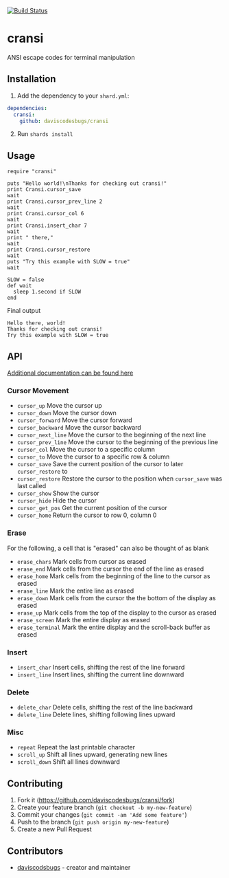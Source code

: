 [![Build Status](https://travis-ci.org/daviscodesbugs/cransi.svg?branch=master)](https://travis-ci.org/daviscodesbugs/cransi)

# cransi

ANSI escape codes for terminal manipulation

## Installation

1. Add the dependency to your `shard.yml`:

```yaml
dependencies:
  cransi:
    github: daviscodesbugs/cransi
```

2. Run `shards install`

## Usage

```crystal
require "cransi"

puts "Hello world!\nThanks for checking out cransi!"
print Cransi.cursor_save
wait
print Cransi.cursor_prev_line 2
wait
print Cransi.cursor_col 6
wait
print Cransi.insert_char 7
wait
print " there,"
wait
print Cransi.cursor_restore
wait
puts "Try this example with SLOW = true"
wait

SLOW = false
def wait
  sleep 1.second if SLOW
end
```

Final output

```text
Hello there, world!
Thanks for checking out cransi!
Try this example with SLOW = true
```

## API

[Additional documentation can be found here](https://daviscodesbugs.github.io/cransi/)

### Cursor Movement

- `cursor_up` Move the cursor up
- `cursor_down` Move the cursor down
- `cursor_forward` Move the cursor forward
- `cursor_backward` Move the cursor backward
- `cursor_next_line` Move the cursor to the beginning of the next line
- `cursor_prev_line` Move the cursor to the beginning of the previous line
- `cursor_col` Move the cursor to a specific column
- `cursor_to` Move the cursor to a specific row & column
- `cursor_save` Save the current position of the cursor to later `cursor_restore` to
- `cursor_restore` Restore the cursor to the position when `cursor_save` was last called
- `cursor_show` Show the cursor
- `cursor_hide` Hide the cursor
- `cursor_get_pos` Get the current position of the cursor
- `cursor_home` Return the cursor to row 0, column 0

### Erase

For the following, a cell that is "erased" can also be thought of as blank

- `erase_chars` Mark cells from cursor as erased
- `erase_end` Mark cells from the cursor the end of the line as erased
- `erase_home` Mark cells from the beginning of the line to the cursor as erased
- `erase_line` Mark the entire line as erased
- `erase_down` Mark cells from the cursor the the bottom of the display as erased
- `erase_up` Mark cells from the top of the display to the cursor as erased
- `erase_screen` Mark the entire display as erased
- `erase_terminal` Mark the entire display and the scroll-back buffer as erased

### Insert

- `insert_char` Insert cells, shifting the rest of the line forward
- `insert_line` Insert lines, shifting the current line downward

### Delete

- `delete_char` Delete cells, shifting the rest of the line backward
- `delete_line` Delete lines, shifting following lines upward

### Misc

- `repeat` Repeat the last printable character
- `scroll_up` Shift all lines upward, generating new lines
- `scroll_down` Shift all lines downward

## Contributing
1. Fork it (<https://github.com/daviscodesbugs/cransi/fork>)
2. Create your feature branch (`git checkout -b my-new-feature`)
3. Commit your changes (`git commit -am 'Add some feature'`)
4. Push to the branch (`git push origin my-new-feature`)
5. Create a new Pull Request

## Contributors

- [daviscodsbugs](https://github.com/daviscodesbugs) - creator and maintainer
